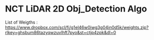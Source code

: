 # NCT LiDAR 2D Obj_Detection Algo

List of Weigths : 
https://www.dropbox.com/scl/fi/g1el46w0iwg3g04in0d5k/weights.zip?rlkey=ghsbum86tazyqwzuvlhft7pyo&st=ctjp4zpk&dl=0
